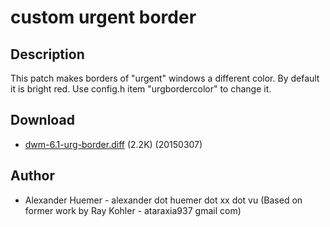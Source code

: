 # custom urgent border

## Description

This patch makes borders of "urgent" windows a different color.
By default it is bright red.
Use config.h item "urgbordercolor" to change it.

## Download

 * [dwm-6.1-urg-border.diff](dwm-6.1-urg-border.diff) (2.2K) (20150307)
 
## Author

 * Alexander Huemer - alexander dot huemer dot xx dot vu (Based on former work by Ray Kohler - ataraxia937 gmail com)
